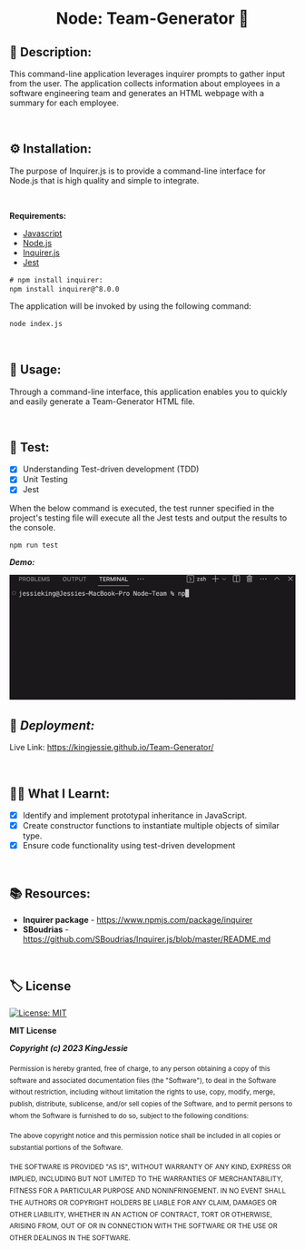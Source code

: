 <h1 align="center">Node: Team-Generator 👥</h1>

## 📑 Description:

This command-line application leverages inquirer prompts to gather input from the user. The application collects information about employees in a software engineering team and generates an HTML webpage with a summary for each employee.

<br>


## ⚙️ **Installation:**
The purpose of Inquirer.js is to provide a command-line interface for Node.js that is high quality and simple to integrate.

<br>

**Requirements:**
* [Javascript](https://www.javascript.com/)
* [Node.js](http://nodejs.org)
* [Inquirer.js](https://github.com/inquirer/inquirer.js)
* [Jest](https://marketplace.visualstudio.com/items?itemName=Orta.vscode-jest)

 ```
# npm install inquirer:
npm install inquirer@^8.0.0
```


The application will be invoked by using the following command:

```bash
node index.js
```
<br>

## 🧰 Usage:
Through a command-line interface, this application enables you to quickly and easily generate a Team-Generator HTML file. 

<br>

## 🧪 Test:

- [x] Understanding Test-driven development (TDD)
- [x] Unit Testing
- [x] Jest

When the below command is executed, the test runner specified in the project's testing file will execute all the Jest tests and output the results to the console.

```bash
npm run test
```

***Demo:***

![screenshot](images/test.gif)

## 🔀 ***Deployment:*** 
Live Link: https://kingjessie.github.io/Team-Generator/

<br>

## 🧑‍🏫 **What I Learnt:**
- [x] Identify and implement prototypal inheritance in JavaScript.
- [x] Create constructor functions to instantiate multiple objects of similar type.
- [x] Ensure code functionality using test-driven development

<br>



## 📚 Resources:
- **Inquirer package** - https://www.npmjs.com/package/inquirer
- **SBoudrias** - https://github.com/SBoudrias/Inquirer.js/blob/master/README.md

<br>

## 🏷️ License
[![License: MIT](https://img.shields.io/badge/License-MIT-yellow.svg)](https://opensource.org/licenses/MIT)

**MIT License**

***Copyright (c) 2023 KingJessie***

<sub>Permission is hereby granted, free of charge, to any person obtaining a copy of this software and associated documentation files (the "Software"), to deal in the Software without restriction, including without limitation the rights to use, copy, modify, merge, publish, distribute, sublicense, and/or sell copies of the Software, and to permit persons to whom the Software is furnished to do so, subject to the following conditions:</sub>

<sub>The above copyright notice and this permission notice shall be included in all copies or substantial portions of the Software.</sub>

<sub>THE SOFTWARE IS PROVIDED "AS IS", WITHOUT WARRANTY OF ANY KIND, EXPRESS OR IMPLIED, INCLUDING BUT NOT LIMITED TO THE WARRANTIES OF MERCHANTABILITY, FITNESS FOR A PARTICULAR PURPOSE AND NONINFRINGEMENT. IN NO EVENT SHALL THE AUTHORS OR COPYRIGHT HOLDERS BE LIABLE FOR ANY CLAIM, DAMAGES OR OTHER LIABILITY, WHETHER IN AN ACTION OF CONTRACT, TORT OR OTHERWISE, ARISING FROM, OUT OF OR IN CONNECTION WITH THE SOFTWARE OR THE USE OR OTHER DEALINGS IN THE SOFTWARE.</sub>

<br>
